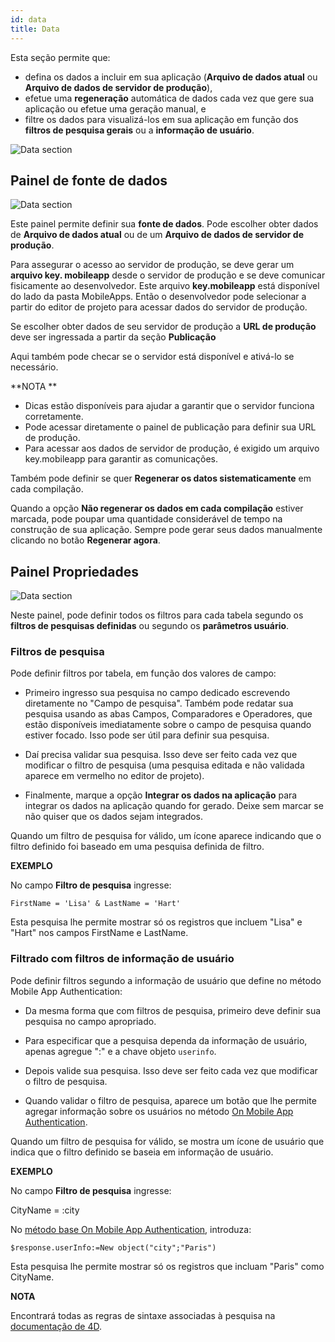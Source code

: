 ```yaml
---
id: data
title: Data
---
```


Esta seção permite que:

* defina os dados a incluir em sua aplicação (**Arquivo de dados atual** ou **Arquivo de dados de servidor de produção**),
* efetue uma **regeneração** automática de dados cada vez que gere sua aplicação ou efetue uma geração manual, e
* filtre os dados para visualizá-los em sua aplicação em função dos **filtros de pesquisa gerais** ou a **informação de usuário**. 

![Data section](assets/en/project-editor/Data-tab-4D-for-iOS.png)

## Painel de fonte de dados

![Data section](assets/en/project-editor/Data-source-panel-4D-for-iOS.png)

Este painel permite definir sua **fonte de dados**. Pode escolher obter dados de **Arquivo de dados atual** ou de um **Arquivo de dados de servidor de produção**.

Para assegurar o acesso ao servidor de produção, se deve gerar um **arquivo key. mobileapp** desde o servidor de produção e se deve comunicar fisicamente ao desenvolvedor. Este arquivo **key.mobileapp** está disponível do lado da pasta MobileApps. Então o desenvolvedor pode selecionar a partir do editor de projeto para acessar dados do servidor de produção.

Se escolher obter dados de seu servidor de produção a **URL de produção** deve ser ingressada a partir da seção **Publicação** 

Aqui também pode checar se o servidor está disponível e ativá-lo se necessário.<div class = "tips"> 

**NOTA **

* Dicas estão disponíveis para ajudar a garantir que o servidor funciona corretamente.
* Pode acessar diretamente o painel de publicação para definir sua URL de produção.
* Para acessar aos dados de servidor de produção, é exigido um arquivo key.mobileapp para garantir as comunicações.</div> 

Também pode definir se quer **Regenerar os datos sistematicamente** em cada compilação.

Quando a opção **Não regenerar os dados em cada compilação** estiver marcada, pode poupar uma quantidade considerável de tempo na construção de sua aplicação. Sempre pode gerar seus dados manualmente clicando no botão **Regenerar agora**.

## Painel Propriedades

![Data section](assets/en/project-editor/Properties-Panel-4D-for-iOS.png)

Neste painel, pode definir todos os filtros para cada tabela segundo os **filtros de pesquisas definidas** ou segundo os **parâmetros usuário**.

### Filtros de pesquisa

Pode definir filtros por tabela, em função dos valores de campo:

* Primeiro ingresso sua pesquisa no campo dedicado escrevendo diretamente no "Campo de pesquisa". Também pode redatar sua pesquisa usando as abas Campos, Comparadores e Operadores, que estão disponíveis imediatamente sobre o campo de pesquisa quando estiver focado. Isso pode ser útil para definir sua pesquisa.

* Daí precisa validar sua pesquisa. Isso deve ser feito cada vez que modificar o filtro de pesquisa (uma pesquisa editada e não validada aparece em vermelho no editor de projeto).

* Finalmente, marque a opção **Integrar os dados na aplicação** para integrar os dados na aplicação quando for gerado. Deixe sem marcar se não quiser que os dados sejam integrados.

Quando um filtro de pesquisa for válido, um ícone aparece indicando que o filtro definido foi baseado em uma pesquisa definida de filtro.<div class = "tips"> 

**EXEMPLO**

No campo **Filtro de pesquisa** ingresse:

    FirstName = 'Lisa' & LastName = 'Hart'

Esta pesquisa lhe permite mostrar só os registros que incluem "Lisa" e "Hart" nos campos FirstName e LastName.</div> 

### Filtrado com filtros de informação de usuário

Pode definir filtros segundo a informação de usuário que define no método Mobile App Authentication:

* Da mesma forma que com filtros de pesquisa, primeiro deve definir sua pesquisa no campo apropriado.

* Para especificar que a pesquisa dependa da informação de usuário, apenas agregue ":" e a chave objeto `userinfo`.

* Depois valide sua pesquisa. Isso deve ser feito cada vez que modificar o filtro de pesquisa.

* Quando validar o filtro de pesquisa, aparece um botão que lhe permite agregar informação sobre os usuários no método [On Mobile App Authentication](http://doc.4d.com/4Dv17R3/4D/17-R3/On-Mobile-App-Authentication-database-method.301-3906587.en.html).

Quando um filtro de pesquisa for válido, se mostra um ícone de usuário que indica que o filtro definido se baseia em informação de usuário.<div class = "tips"> 

**EXEMPLO**

No campo **Filtro de pesquisa** ingresse:

CityName = :city

No [método base On Mobile App Authentication](http://doc.4d.com/4Dv17R3/4D/17-R3/On-Mobile-App-Authentication-database-method.301-3906587.en.html), introduza:

    $response.userInfo:=New object("city";"Paris")

Esta pesquisa lhe permite mostrar só os registros que incluam "Paris" como CityName.</div> <div class = "tips"> 

**NOTA**

Encontrará todas as regras de sintaxe associadas à pesquisa na [documentação de 4D](http://livedoc.4d.com/4D-Language-Reference-17-R3/ORDA-DataClass/dataClassquery.301-3907505.en.html).</div>